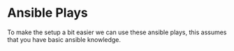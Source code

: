 # Ansible Plays

To make the setup a bit easier we can use these ansible plays, this assumes that you have basic ansible knowledge.

